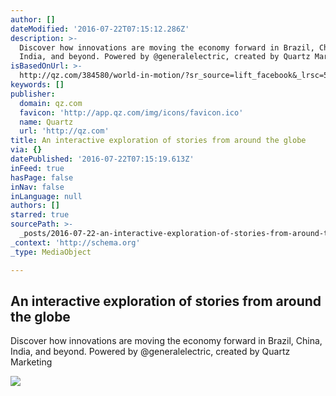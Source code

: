 ```yaml
---
author: []
dateModified: '2016-07-22T07:15:12.286Z'
description: >-
  Discover how innovations are moving the economy forward in Brazil, China,
  India, and beyond. Powered by @generalelectric, created by Quartz Marketing
isBasedOnUrl: >-
  http://qz.com/384580/world-in-motion/?sr_source=lift_facebook&_lrsc=5e88826b-f633-438e-950e-48f45ed13eec&utm_source=linkedin&utm_medium=elevate&src=linkedin-elevate
keywords: []
publisher:
  domain: qz.com
  favicon: 'http://app.qz.com/img/icons/favicon.ico'
  name: Quartz
  url: 'http://qz.com'
title: An interactive exploration of stories from around the globe
via: {}
datePublished: '2016-07-22T07:15:19.613Z'
inFeed: true
hasPage: false
inNav: false
inLanguage: null
authors: []
starred: true
sourcePath: >-
  _posts/2016-07-22-an-interactive-exploration-of-stories-from-around-the-globe.md
_context: 'http://schema.org'
_type: MediaObject

---
```

<article style=""><h1>An interactive exploration of stories from around the globe</h1><p>Discover how innovations are moving the economy forward in Brazil, China, India, and beyond. Powered by @generalelectric, created by Quartz Marketing</p><img src="https://qzprod.files.wordpress.com/2015/04/ge-wim-fb.jpg?quality=80&amp;strip=all&amp;w=1200" /></article>